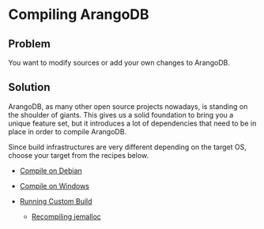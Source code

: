 Compiling ArangoDB
==================

Problem
-------

You want to modify sources or add your own changes to ArangoDB.

Solution
--------

ArangoDB, as many other open source projects nowadays, is standing on the shoulder of giants.
This gives us a solid foundation to bring you a unique feature set, but it introduces a lot of
dependencies that need to be in place in order to compile ArangoDB.

Since build infrastructures are very different depending on the target OS, choose your target
from the recipes below.

- [Compile on Debian](Debian.md)

- [Compile on Windows](Windows.md)

- [Running Custom Build](RunningCustomBuild.md)

  - [Recompiling jemalloc](jemalloc.md)
